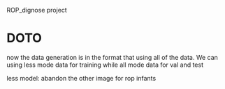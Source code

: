 ROP_dignose project

# DOTO
now the data generation is in the format that using all of the data. We can using less mode data for training while all mode data for val and test

less model: abandon the other image for rop infants
